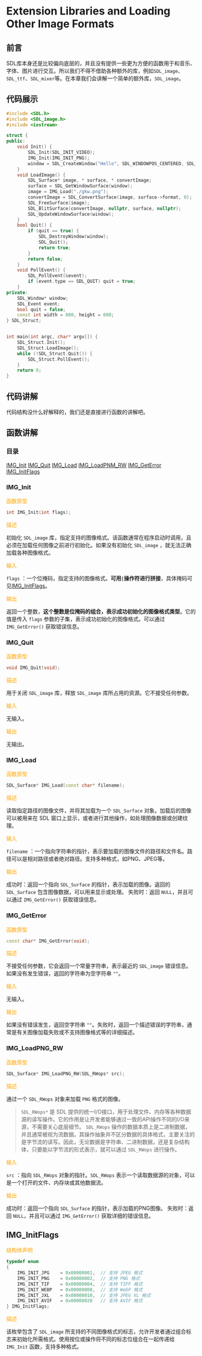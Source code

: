 # Extension Libraries and Loading Other Image Formats

## 前言

SDL库本身还是比较偏向底层的，并且没有提供一些更为方便的函数用于和音乐、字体、图片进行交互。所以我们不得不借助各种额外的库，例如`SDL_image`、`SDL_ttf`、`SDL_mixer`等。在本章我们会讲解一个简单的额外库，`SDL_image`。

## 代码展示

```cpp
#include <SDL.h>
#include <SDL_image.h>
#include <iostream>

struct {
public:
	void Init() {
		SDL_Init(SDL_INIT_VIDEO);
		IMG_Init(IMG_INIT_PNG);
		window = SDL_CreateWindow("Hello", SDL_WINDOWPOS_CENTERED, SDL_WINDOWPOS_CENTERED, width, height, SDL_WINDOW_SHOWN);
	}
	void LoadImage() {
		SDL_Surface* image, * surface, * convertImage;
		surface = SDL_GetWindowSurface(window);
		image = IMG_Load("./gkw.png");
		convertImage = SDL_ConvertSurface(image, surface->format, 0);
		SDL_FreeSurface(image);
		SDL_BlitSurface(convertImage, nullptr, surface, nullptr);
		SDL_UpdateWindowSurface(window);
	}
	bool Quit() {
		if (quit == true) {
			SDL_DestroyWindow(window);
			SDL_Quit();
			return true;
		}
		return false;
	}
	void PollEvent() {
		SDL_PollEvent(&event);
		if (event.type == SDL_QUIT) quit = true;
	}
private:
	SDL_Window* window;
	SDL_Event event;
	bool quit = false;
	const int width = 800, height = 600;
} SDL_Struct;


int main(int argc, char* argv[]) {
	SDL_Struct.Init();
	SDL_Struct.LoadImage();
	while (!SDL_Struct.Quit()) {
		SDL_Struct.PollEvent();
	}
	return 0;
}
```

## 代码讲解

代码结构没什么好解释的，我们还是直接进行函数的讲解吧。

## 函数讲解

### 目录

[IMG_Init](#img_init)
[IMG_Quit](#img_quit)
[IMG_Load](#img_load)
[IMG_LoadPNM_RW](#img_loadpng_rw)
[IMG_GetError](#img_geterror)
[IMG_InitFlags](#img_initflags)

### IMG_Init

<font color=orange>函数原型</font>

```cpp
int IMG_Init(int flags);
```

<font color=orange>描述</font>

初始化 `SDL_image` 库，指定支持的图像格式。该函数通常在程序启动时调用，且必须在加载任何图像之前进行初始化。如果没有初始化 `SDL_image` ，就无法正确加载各种图像格式。

<font color=orange>输入</font>

`flags` ：一个位掩码，指定支持的图像格式。**可用`|`操作符进行拼接**，具体掩码可见[IMG_InitFlags](#img_initflags)。

<font color=orange>输出</font>

返回一个整数，**这个整数是位掩码的组合，表示成功初始化的图像格式类型**。它的值是传入 `flags` 参数的子集，表示成功初始化的图像格式。可以通过 `IMG_GetError()` 获取错误信息。

### IMG_Quit

<font color=orange>函数原型</font>

```cpp
void IMG_Quit(void);
```

<font color=orange>描述</font>

用于关闭 `SDL_image` 库，释放 `SDL_image` 库所占用的资源。它不接受任何参数。

<font color=orange>输入</font>

无输入。

<font color=orange>输出</font>

无输出。

### IMG_Load

<font color=orange>函数原型</font>

```cpp
SDL_Surface* IMG_Load(const char* filename);
```

<font color=orange>描述</font>

读取指定路径的图像文件，并将其加载为一个 `SDL_Surface` 对象。加载后的图像可以被用来在 SDL 窗口上显示，或者进行其他操作，如处理图像数据或创建纹理。

<font color=orange>输入</font>

`filename` ：一个指向字符串的指针，表示要加载的图像文件的路径和文件名。路径可以是相对路径或者绝对路径。支持多种格式，如PNG、JPEG等。

<font color=orange>输出</font>

成功时：返回一个指向 `SDL_Surface` 的指针，表示加载的图像。返回的 `SDL_Surface` 包含图像数据，可以用来显示或处理。
失败时：返回 `NULL`，并且可以通过 `IMG_GetError()` 获取错误信息。

### IMG_GetError

<font color=orange>函数原型</font>

```cpp
const char* IMG_GetError(void);
```

<font color=orange>描述</font>

不接受任何参数，它会返回一个常量字符串，表示最近的 `SDL_image` 错误信息。如果没有发生错误，返回的字符串为空字符串 `""`。

<font color=orange>输入</font>

无输入。

<font color=orange>输出</font>

如果没有错误发生，返回空字符串 `""`。失败时，返回一个描述错误的字符串，通常是有关图像加载失败或不支持图像格式等的详细描述。

### IMG_LoadPNG_RW

<font color=orange>函数原型</font>

```cpp
SDL_Surface* IMG_LoadPNG_RW(SDL_RWops* src);
```

<font color=orange>描述</font>

通过一个 `SDL_RWops` 对象来加载 `PNG` 格式的图像。

> `SDL_RWops*` 是 SDL 提供的统一I/O接口，用于处理文件、内存等各种数据源的读写操作。它的作用是让开发者能够通过一致的API操作不同的I/O来源，不需要关心底层细节。
> `SDL_RWops` 操作的数据本质上是二进制数据，并且通常被视为流数据。其操作抽象并不区分数据的具体格式，主要关注的是字节流的读写。因此，无论数据是字符串、二进制数据，还是复杂结构体，只要能以字节流的形式表示，就可以通过 `SDL_RWops` 进行操作。

<font color=orange>输入</font>

`src` ：指向 `SDL_RWops` 对象的指针。`SDL_RWops` 表示一个读取数据源的对象，可以是一个打开的文件、内存块或其他数据流。

<font color=orange>输出</font>

成功时：返回一个指向 `SDL_Surface` 的指针，表示加载的PNG图像。
失败时：返回 `NULL`，并且可以通过 `IMG_GetError()` 获取详细的错误信息。

## IMG_InitFlags

<font color=orange>结构体声明</font>

```cpp
typedef enum
{
    IMG_INIT_JPG    = 0x00000001,  // 支持 JPEG 格式
    IMG_INIT_PNG    = 0x00000002,  // 支持 PNG 格式
    IMG_INIT_TIF    = 0x00000004,  // 支持 TIFF 格式
    IMG_INIT_WEBP   = 0x00000008,  // 支持 WebP 格式
    IMG_INIT_JXL    = 0x00000010,  // 支持 JPEG XL 格式
    IMG_INIT_AVIF   = 0x00000020   // 支持 AVIF 格式
} IMG_InitFlags;
```

<font color=orange>描述</font>

该枚举包含了 `SDL_image` 所支持的不同图像格式的标志，允许开发者通过组合标志来初始化所需格式。使用按位或操作将不同的标志位组合在一起传递给 `IMG_Init` 函数，支持多种格式。